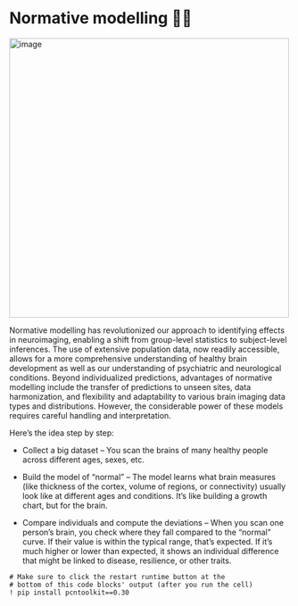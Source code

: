 # Normative modelling 🧠🧠


<img width="501" alt="image" src="https://github.com/predictive-clinical-neuroscience/NM_educational_OHBM24/assets/23728822/c3e8a638-ae40-4f66-a8ec-a818c6660706">


Normative modelling has revolutionized our approach to identifying effects in neuroimaging, enabling a shift from group-level statistics to subject-level inferences. The use of extensive population data, now readily accessible, allows for a more comprehensive understanding of healthy brain development as well as our understanding of psychiatric and neurological conditions. Beyond individualized predictions, advantages of normative modelling include the transfer of predictions to unseen sites, data harmonization, and flexibility and adaptability to various brain imaging data types and distributions. However, the considerable power of these models requires careful handling and interpretation.

Here’s the idea step by step:

- Collect a big dataset – You scan the brains of many healthy people across different ages, sexes, etc.

- Build the model of “normal” – The model learns what brain measures (like thickness of the cortex, volume of regions, or connectivity) usually look like at different ages and conditions. It’s like building a growth chart, but for the brain.

- Compare individuals and compute the deviations – When you scan one person’s brain, you check where they fall compared to the “normal” curve. If their value is within the typical range, that’s expected. If it’s much higher or lower than expected, it shows an individual difference that might be linked to disease, resilience, or other traits.


```
# Make sure to click the restart runtime button at the
# bottom of this code blocks' output (after you run the cell)
! pip install pcntoolkit==0.30
```
